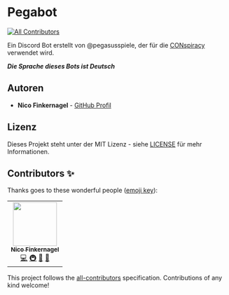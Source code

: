 # Pegabot
<!-- ALL-CONTRIBUTORS-BADGE:START - Do not remove or modify this section -->
[![All Contributors](https://img.shields.io/badge/all_contributors-1-orange.svg?style=flat-square)](#contributors-)
<!-- ALL-CONTRIBUTORS-BADGE:END -->

 Ein Discord Bot erstellt von @pegasusspiele, der für die [CONspiracy](https://pegasus.de/conspiracy) verwendet wird.

 ***Die Sprache dieses Bots ist Deutsch***

 ## Autoren

 * **Nico Finkernagel** - [GitHub Profil](https://github.com/gruselhaus)

 ## Lizenz

Dieses Projekt steht unter der MIT Lizenz - siehe [LICENSE](LICENSE) für mehr Informationen.

## Contributors ✨

Thanks goes to these wonderful people ([emoji key](https://allcontributors.org/docs/en/emoji-key)):

<!-- ALL-CONTRIBUTORS-LIST:START - Do not remove or modify this section -->
<!-- prettier-ignore-start -->
<!-- markdownlint-disable -->
<table>
  <tr>
    <td align="center"><a href="https://gruselhaus.com"><img src="https://avatars2.githubusercontent.com/u/33380107?v=4" width="100px;" alt=""/><br /><sub><b>Nico Finkernagel</b></sub></a><br /><a href="https://github.com/pegabot/pegabot/commits?author=gruselhaus" title="Code">💻</a> <a href="#infra-gruselhaus" title="Infrastructure (Hosting, Build-Tools, etc)">🚇</a> <a href="#projectManagement-gruselhaus" title="Project Management">📆</a> <a href="#business-gruselhaus" title="Business development">💼</a></td>
  </tr>
</table>

<!-- markdownlint-enable -->
<!-- prettier-ignore-end -->
<!-- ALL-CONTRIBUTORS-LIST:END -->

This project follows the [all-contributors](https://github.com/all-contributors/all-contributors) specification. Contributions of any kind welcome!